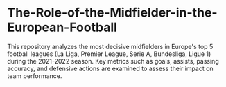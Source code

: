 # The-Role-of-the-Midfielder-in-the-European-Football
This repository analyzes the most decisive midfielders in Europe's top 5 football leagues (La Liga, Premier League, Serie A, Bundesliga, Ligue 1) during the 2021-2022 season. Key metrics such as goals, assists, passing accuracy, and defensive actions are examined to assess their impact on team performance.
